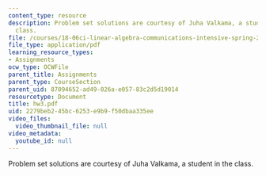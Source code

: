 ```yaml
---
content_type: resource
description: Problem set solutions are courtesy of Juha Valkama, a student in the
  class.
file: /courses/18-06ci-linear-algebra-communications-intensive-spring-2004/2279beb245bc6253e9b9f50dbaa335ee_hw3.pdf
file_type: application/pdf
learning_resource_types:
- Assignments
ocw_type: OCWFile
parent_title: Assignments
parent_type: CourseSection
parent_uid: 87094652-ad49-026a-e057-83c2d5d19014
resourcetype: Document
title: hw3.pdf
uid: 2279beb2-45bc-6253-e9b9-f50dbaa335ee
video_files:
  video_thumbnail_file: null
video_metadata:
  youtube_id: null
---
```

Problem set solutions are courtesy of Juha Valkama, a student in the class.

